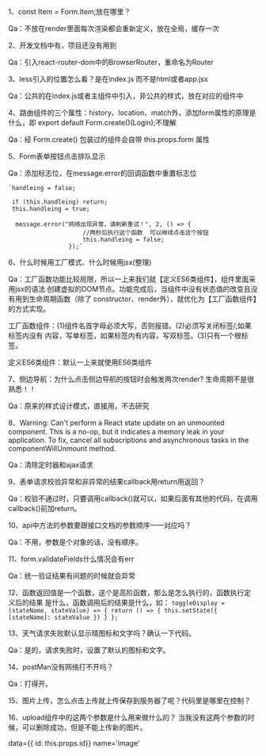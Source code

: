 1、const Item = Form.Item;放在哪里？

Qa：不放在render里面每次渲染都会重新定义，放在全局，缓存一次

2、<BrowserRouter>开发文档中有，项目还没有用到

Qa：引入react-router-dom中的BrowserRouter，重命名为Router

3、less引入的位置怎么看？是在index.js 而不是html或者app.jsx

Qa：公共的在index.js或者主组件中引入，非公共的样式，放在对应的组件中

4、路由组件的三个属性：history、location、match外，添加form属性的原理是什么，即
export default Form.create()(Login);不理解

Qa：经 Form.create() 包装过的组件会自带 this.props.form 属性

5、Form表单按钮点击排队显示

Qa：添加标志位，在message.error的回调函数中重置标志位
    
    `handleing = false;
     
     if (this.handleing) return;
     this.handleing = true;
     
      message.error("网络出现异常，请刷新重试！", 2, () => {
                         //两秒后执行这个函数  可以继续点击这个按钮
                         this.handleing = false;
                     });`
                     
6、什么时候用工厂模式、什么时候用jsx(整理)

Qa：工厂函数功能比较局限，所以一上来我们就【定义ES6类组件】，组件里面采用jsx的语法
创建虚拟的DOM节点。功能完成后，当组件中没有状态值的改变且没有用到生命周期函数（除了
constructor、render外），就优化为【工厂函数组件】的方式实现。

工厂函数组件：(1)组件名首字母必须大写，否则报错。(2)必须写关闭标签/,如果标签内没有
内容，写单标签，如果标签内有内容，写双标签。(3)只有一个根标签。

定义ES6类组件：默认一上来就使用ES6类组件

7、侧边导航：为什么点击侧边导航的按钮时会触发两次render?  生命周期不是很熟悉！！

Qa：原来的样式设计模式，直接用，不去研究

8、Warning: Can't perform a React state update on an unmounted component. 
This is a no-op, but it indicates a memory leak in your application. To fix, 
cancel all subscriptions and asynchronous tasks in the componentWillUnmount 
method.

Qa：清除定时器和ajax请求

9、表单请求校验异常和非异常的结果callback用return用返回？

Qa：校验不通过时，只要调用callback()就可以，如果后面有其他的代码，在调用callback()前加return。

10、api中方法的参数要跟接口文档的参数顺序一一对应吗？

Qa：不用，参数是个对象的话，没有顺序。

11、form.validateFields什么情况会有err

Qa：统一验证结果有问题的时候就会异常

12、函数返回值是一个函数，这个是高阶函数，那么是怎么执行的，函数执行定义后的结果
是什么，函数调用后的结果是什么，如：
    `toggleDisplay = (stateName, stateValue) => {
        return () => {
          this.setState({
            [stateName]: stateValue
          })
        }
      };`

13、天气请求失败默认显示晴图标和文字吗？确认一下代码。

Qa：是的，请求失败时，设置了默认的图标和文字。

14、postMan没有网络打不开吗？

Qa：打得开。

15、图片上传，怎么点击上传就上传保存到服务器了呢？代码里是哪里在控制？

16、upload组件中的这两个参数是什么用来做什么的？
当我没有这两个参数的时候，可以删除成功，但是不能上传新的图片。

data={{ id: this.props.id}} name='image' 

